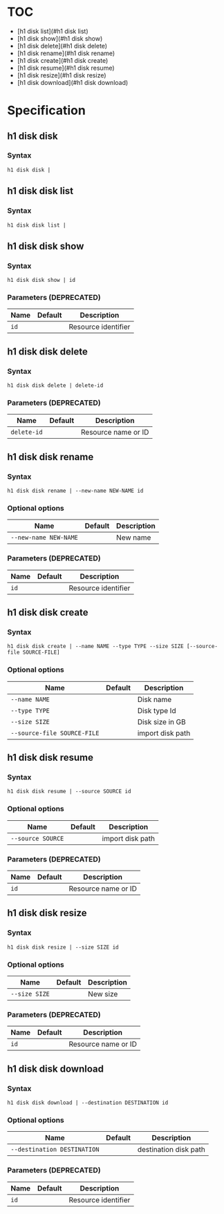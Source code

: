 # TOC

* [h1 disk list](#h1 disk list)
* [h1 disk show](#h1 disk show)
* [h1 disk delete](#h1 disk delete)
* [h1 disk rename](#h1 disk rename)
* [h1 disk create](#h1 disk create)
* [h1 disk resume](#h1 disk resume)
* [h1 disk resize](#h1 disk resize)
* [h1 disk download](#h1 disk download)


# Specification

## h1 disk disk

### Syntax

```h1 disk disk | ```

## h1 disk disk list

### Syntax

```h1 disk disk list | ```

## h1 disk disk show

### Syntax

```h1 disk disk show | id```

### Parameters (DEPRECATED)

| Name | Default | Description | 
| ---- | ------- | ----------- |
| ```id``` |  | Resource identifier |

## h1 disk disk delete

### Syntax

```h1 disk disk delete | delete-id```

### Parameters (DEPRECATED)

| Name | Default | Description | 
| ---- | ------- | ----------- |
| ```delete-id``` |  | Resource name or ID |

## h1 disk disk rename

### Syntax

```h1 disk disk rename | --new-name NEW-NAME id```

### Optional options

| Name | Default | Description | 
| ---- | ------- | ----------- |
| ```--new-name NEW-NAME``` |  | New name |

### Parameters (DEPRECATED)

| Name | Default | Description | 
| ---- | ------- | ----------- |
| ```id``` |  | Resource identifier |

## h1 disk disk create

### Syntax

```h1 disk disk create | --name NAME --type TYPE --size SIZE [--source-file SOURCE-FILE]```

### Optional options

| Name | Default | Description | 
| ---- | ------- | ----------- |
| ```--name NAME``` |  | Disk name |
| ```--type TYPE``` |  | Disk type Id |
| ```--size SIZE``` |  | Disk size in GB |
| ```--source-file SOURCE-FILE``` |  | import disk path |

## h1 disk disk resume

### Syntax

```h1 disk disk resume | --source SOURCE id```

### Optional options

| Name | Default | Description | 
| ---- | ------- | ----------- |
| ```--source SOURCE``` |  | import disk path |

### Parameters (DEPRECATED)

| Name | Default | Description | 
| ---- | ------- | ----------- |
| ```id``` |  | Resource name or ID |

## h1 disk disk resize

### Syntax

```h1 disk disk resize | --size SIZE id```

### Optional options

| Name | Default | Description | 
| ---- | ------- | ----------- |
| ```--size SIZE``` |  | New size |

### Parameters (DEPRECATED)

| Name | Default | Description | 
| ---- | ------- | ----------- |
| ```id``` |  | Resource name or ID |

## h1 disk disk download

### Syntax

```h1 disk disk download | --destination DESTINATION id```

### Optional options

| Name | Default | Description | 
| ---- | ------- | ----------- |
| ```--destination DESTINATION``` |  | destination disk path |

### Parameters (DEPRECATED)

| Name | Default | Description | 
| ---- | ------- | ----------- |
| ```id``` |  | Resource identifier |

